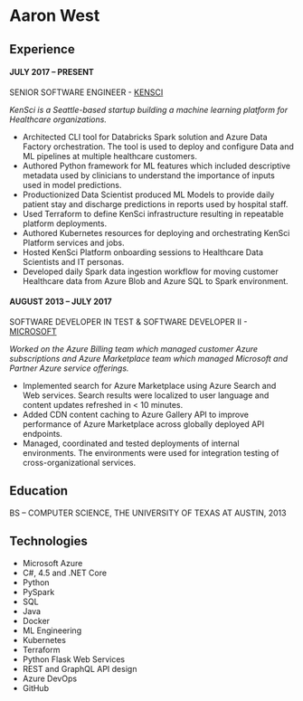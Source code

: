 # Aaron West

## Experience
#### JULY 2017 – PRESENT
SENIOR SOFTWARE ENGINEER - [KENSCI](https://kensci.com)

_KenSci is a Seattle-based startup building a machine learning platform for Healthcare organizations._

-	Architected CLI tool for Databricks Spark solution and Azure Data Factory orchestration. The tool is used to deploy and configure Data and ML pipelines at multiple healthcare customers.
-	Authored Python framework for ML features which included descriptive metadata used by clinicians to understand the importance of inputs used in model predictions.
-	Productionized Data Scientist produced ML Models to provide daily patient stay and discharge predictions in reports used by hospital staff.
-	Used Terraform to define KenSci infrastructure resulting in repeatable platform deployments.
-	Authored Kubernetes resources for deploying and orchestrating KenSci Platform services and jobs.
-	Hosted KenSci Platform onboarding sessions to Healthcare Data Scientists and IT personas.
-	Developed daily Spark data ingestion workflow for moving customer Healthcare data from Azure Blob and Azure SQL to Spark environment.

#### AUGUST 2013 – JULY 2017
SOFTWARE DEVELOPER IN TEST & SOFTWARE DEVELOPER II - [MICROSOFT](https://azure.microsoft.com/en-us/)

_Worked on the Azure Billing team which managed customer Azure subscriptions and Azure Marketplace team which managed Microsoft and Partner Azure service offerings._
-	Implemented search for Azure Marketplace using Azure Search and Web services. Search results were localized to user language and content updates refreshed in < 10 minutes.
-	Added CDN content caching to Azure Gallery API to improve performance of Azure Marketplace across globally deployed API endpoints.
-	Managed, coordinated and tested deployments of internal environments. The environments were used for integration testing of cross-organizational services.

## Education
BS – COMPUTER SCIENCE, THE UNIVERSITY OF TEXAS AT AUSTIN, 2013

## Technologies
- Microsoft Azure
- C#, 4.5 and .NET Core
- Python
- PySpark
- SQL
- Java
- Docker
- ML Engineering
- Kubernetes
- Terraform
- Python Flask Web Services
- REST and GraphQL API design
- Azure DevOps
- GitHub

